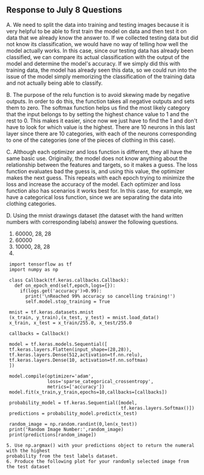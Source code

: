 ## Response to July 8 Questions

A. We need to split the data into training and testing images because it is very helpful
to be able to first train the model on data and then test it on data that we already know
the answer to. If we collected testing data but did not know its classification, we would
have no way of telling how well the model actually works. In this case, since our testing
data has already been classified, we can compare its actual classification with the
output of the model and determine the model's accuracy. If we simply did this with 
training data, the model has already seen this data, so we could run into the issue of 
the model simply memorizing the classification of the training data and not actually being
able to classify.

B. The purpose of the relu function is to avoid skewing made by negative outputs. In 
order to do this, the function takes all negative outputs and sets them to zero. The softmax
function helps us find the most likely category that the input belongs to by setting the
highest chance value to 1 and the rest to 0. This makes it easier, since now we just have
to find the 1 and don't have to look for which value is the highest. There are 10 neurons
in this last layer since there are 10 categories, with each of the neurons corresponding to 
one of the categories (one of the pieces of clothing in this case).

C. Although each optimizer and loss function is different, they all have the same basic
use. Originally, the model does not know anything about the relationship between the features
and targets, so it makes a guess. The loss function evaluates bad the guess is, and using
this value, the optimizer makes the next guess. This repeats with each epoch trying to 
minimize the loss and increase the accuracy of the model. Each optimizer and loss function 
also has scenarios it works best for. In this case, for example, we have a categorical loss
function, since we are separating the data into clothing categories.

D. Using the mnist drawings dataset (the dataset with the hand written numbers with
corresponding labels) answer the following questions.
  1. 60000, 28, 28
  2. 60000
  3. 10000, 28, 28
  4. 
 ```{python}
  import tensorflow as tf
  import numpy as np

  class Callback(tf.keras.callbacks.Callback):
    def on_epoch_end(self,epoch,logs={}):
      if(logs.get('accuracy')>0.99):
        print('\nReached 99% accuracy so cancelling training!')
        self.model.stop_training = True

  mnist = tf.keras.datasets.mnist
  (x_train, y_train),(x_test, y_test) = mnist.load_data()
  x_train, x_test = x_train/255.0, x_test/255.0

  callbacks = Callback()

  model = tf.keras.models.Sequential([
  tf.keras.layers.Flatten(input_shape=(28,28)),
  tf.keras.layers.Dense(512,activation=tf.nn.relu),
  tf.keras.layers.Dense(10, activation=tf.nn.softmax)
  ])

  model.compile(optimizer='adam',
                loss='sparse_categorical_crossentropy',
                metrics=['accuracy'])
  model.fit(x_train,y_train,epochs=10,callbacks=[callbacks])

  probability_model = tf.keras.Sequential([model,
                                           tf.keras.layers.Softmax()])
  predictions = probability_model.predict(x_test)

  random_image = np.random.randint(0,len(x_test))
  print('Random Image Number:',random_image)
  print(predictions[random_image])
  ```
    5. Use np.argmax() with your predictions object to return the numeral with the highest 
    probability from the test labels dataset.
    6. Produce the following plot for your randomly selected image from the test dataset
